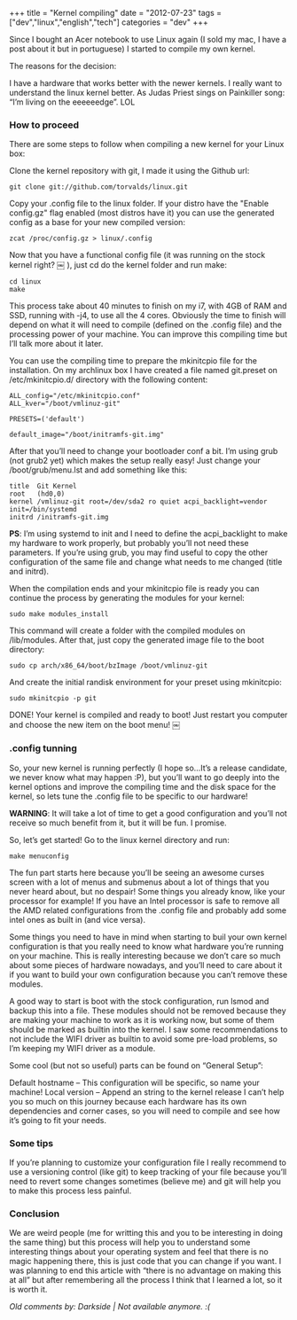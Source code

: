 +++
title = "Kernel compiling"
date = "2012-07-23"
tags = ["dev","linux","english","tech"]
categories = "dev"
+++

Since I bought an Acer notebook to use Linux again (I sold my mac, I
have a post about it but in portuguese) I started to compile my own
kernel.

The reasons for the decision:

I have a hardware that works better with the newer kernels.
I really want to understand the linux kernel better.
As Judas Priest sings on Painkiller song: “I’m living on the eeeeeedge”. LOL

### How to proceed

There are some steps to follow when compiling a new kernel for your
Linux box:

Clone the kernel repository with git, I made it using the Github url:

    git clone git://github.com/torvalds/linux.git

Copy your .config file to the linux folder. If your distro have the
"Enable config.gz" flag enabled (most distros have it) you can use the
generated config as a base for your new compiled version:

    zcat /proc/config.gz > linux/.config

Now that you have a functional config file (it was running on the
stock kernel right? ￼ ), just cd do the kernel folder and run make:

    cd linux
    make

This process take about 40 minutes to finish on my i7, with 4GB of RAM
and SSD, running with -j4, to use all the 4 cores. Obviously the time
to finish will depend on what it will need to compile (defined on the
.config file) and the processing power of your machine. You can
improve this compiling time but I’ll talk more about it later.

You can use the compiling time to prepare the mkinitcpio file for the
installation. On my archlinux box I have created a file named
git.preset on /etc/mkinitcpio.d/ directory with the following content:

    ALL_config="/etc/mkinitcpio.conf"
    ALL_kver="/boot/vmlinuz-git"

    PRESETS=('default')

    default_image="/boot/initramfs-git.img"

After that you’ll need to change your bootloader conf a bit. I’m using
grub (not grub2 yet) which makes the setup really easy! Just change
your /boot/grub/menu.lst and add something like this:

    title  Git Kernel
    root   (hd0,0)
    kernel /vmlinuz-git root=/dev/sda2 ro quiet acpi_backlight=vendor init=/bin/systemd
    initrd /initramfs-git.img

**PS**: I’m using systemd to init and I need to define the
acpi_backlight to make my hardware to work properly, but probably
you’ll not need these parameters. If you’re using grub, you may find
useful to copy the other configuration of the same file and change
what needs to me changed (title and initrd).

When the compilation ends and your mkinitcpio file is ready you can
continue the process by generating the modules for your kernel:

    sudo make modules_install

This command will create a folder with the compiled modules on
/lib/modules. After that, just copy the generated image file to the
boot directory:

    sudo cp arch/x86_64/boot/bzImage /boot/vmlinuz-git

And create the initial randisk environment for your preset using
mkinitcpio:

    sudo mkinitcpio -p git

DONE! Your kernel is compiled and ready to boot! Just restart you
computer and choose the new item on the boot menu! ￼

### .config tunning

So, your new kernel is running perfectly (I hope so…It’s a release
candidate, we never know what may happen :P), but you’ll want to go
deeply into the kernel options and improve the compiling time and the
disk space for the kernel, so lets tune the .config file to be
specific to our hardware!

**WARNING**: It will take a lot of time to get a good configuration
and you’ll not receive so much benefit from it, but it will be
fun. I promise.

So, let’s get started! Go to the linux kernel directory and run:

    make menuconfig

The fun part starts here because you’ll be seeing an awesome curses
screen with a lot of menus and submenus about a lot of things that you
never heard about, but no despair! Some things you already know, like
your processor for example! If you have an Intel processor is safe to
remove all the AMD related configurations from the .config file and
probably add some intel ones as built in (and vice versa).

Some things you need to have in mind when starting to buil your own
kernel configuration is that you really need to know what hardware
you’re running on your machine. This is really interesting because we
don’t care so much about some pieces of hardware nowadays, and you’ll
need to care about it if you want to build your own configuration
because you can’t remove these modules.

A good way to start is boot with the stock configuration, run lsmod
and backup this into a file. These modules should not be removed
because they are making your machine to work as it is working now, but
some of them should be marked as builtin into the kernel. I saw some
recommendations to not include the WIFI driver as builtin to avoid
some pre-load problems, so I’m keeping my WIFI driver as a module.

Some cool (but not so useful) parts can be found on “General Setup”:

Default hostname – This configuration will be specific, so name your
machine!  Local version – Append an string to the kernel release I
can’t help you so much on this journey because each hardware has its
own dependencies and corner cases, so you will need to compile and see
how it’s going to fit your needs.

### Some tips

If you’re planning to customize your configuration file I really
recommend to use a versioning control (like git) to keep tracking of
your file because you’ll need to revert some changes sometimes
(believe me) and git will help you to make this process less painful.

### Conclusion

We are weird people (me for writting this and you to be interesting in
doing the same thing) but this process will help you to understand
some interesting things about your operating system and feel that
there is no magic happening there, this is just code that you can
change if you want. I was planning to end this article with “there is
no advantage on making this at all” but after remembering all the
process I think that I learned a lot, so it is worth it.



_Old comments by: Darkside | Not available anymore. :(_
